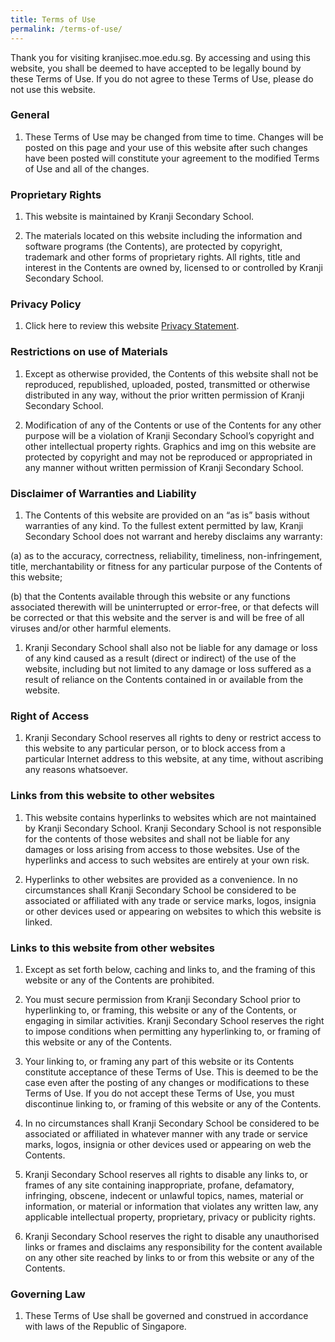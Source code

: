```yaml
---
title: Terms of Use
permalink: /terms-of-use/
---
```

Thank you for visiting kranjisec.moe.edu.sg. By accessing and using this website, you shall be deemed to have accepted to be legally bound by these Terms of Use. If you do not agree to these Terms of Use, please do not use this website.

### General

1. These Terms of Use may be changed from time to time. Changes will be posted on this page and your use of this website after such changes have been posted will constitute your agreement to the modified Terms of Use and all of the changes.

### Proprietary Rights

1. This website is maintained by Kranji Secondary School.
    
2. The materials located on this website including the information and software programs (the Contents), are protected by copyright, trademark and other forms of proprietary rights. All rights, title and interest in the Contents are owned by, licensed to or controlled by Kranji Secondary School.
    

### Privacy Policy

1. Click here to review this website [Privacy Statement](https://www.kranjisec.moe.edu.sg/privacy/).

### Restrictions on use of Materials

1. Except as otherwise provided, the Contents of this website shall not be reproduced, republished, uploaded, posted, transmitted or otherwise distributed in any way, without the prior written permission of Kranji Secondary School.
    
2. Modification of any of the Contents or use of the Contents for any other purpose will be a violation of Kranji Secondary School’s copyright and other intellectual property rights. Graphics and img on this website are protected by copyright and may not be reproduced or appropriated in any manner without written permission of Kranji Secondary School.
    

### Disclaimer of Warranties and Liability

1. The Contents of this website are provided on an “as is” basis without warranties of any kind. To the fullest extent permitted by law, Kranji Secondary School does not warrant and hereby disclaims any warranty:

(a) as to the accuracy, correctness, reliability, timeliness, non-infringement, title, merchantability or fitness for any particular purpose of the Contents of this website;

(b) that the Contents available through this website or any functions associated therewith will be uninterrupted or error-free, or that defects will be corrected or that this website and the server is and will be free of all viruses and/or other harmful elements.

1. Kranji Secondary School shall also not be liable for any damage or loss of any kind caused as a result (direct or indirect) of the use of the website, including but not limited to any damage or loss suffered as a result of reliance on the Contents contained in or available from the website.

### Right of Access

1. Kranji Secondary School reserves all rights to deny or restrict access to this website to any particular person, or to block access from a particular Internet address to this website, at any time, without ascribing any reasons whatsoever.

### Links from this website to other websites

1. This website contains hyperlinks to websites which are not maintained by Kranji Secondary School. Kranji Secondary School is not responsible for the contents of those websites and shall not be liable for any damages or loss arising from access to those websites. Use of the hyperlinks and access to such websites are entirely at your own risk.
    
2. Hyperlinks to other websites are provided as a convenience. In no circumstances shall Kranji Secondary School be considered to be associated or affiliated with any trade or service marks, logos, insignia or other devices used or appearing on websites to which this website is linked.
    

### Links to this website from other websites

1. Except as set forth below, caching and links to, and the framing of this website or any of the Contents are prohibited.
    
2. You must secure permission from Kranji Secondary School prior to hyperlinking to, or framing, this website or any of the Contents, or engaging in similar activities. Kranji Secondary School reserves the right to impose conditions when permitting any hyperlinking to, or framing of this website or any of the Contents.
    
3. Your linking to, or framing any part of this website or its Contents constitute acceptance of these Terms of Use. This is deemed to be the case even after the posting of any changes or modifications to these Terms of Use. If you do not accept these Terms of Use, you must discontinue linking to, or framing of this website or any of the Contents.
    
4. In no circumstances shall Kranji Secondary School be considered to be associated or affiliated in whatever manner with any trade or service marks, logos, insignia or other devices used or appearing on web the Contents.
    
5. Kranji Secondary School reserves all rights to disable any links to, or frames of any site containing inappropriate, profane, defamatory, infringing, obscene, indecent or unlawful topics, names, material or information, or material or information that violates any written law, any applicable intellectual property, proprietary, privacy or publicity rights.
    
6. Kranji Secondary School reserves the right to disable any unauthorised links or frames and disclaims any responsibility for the content available on any other site reached by links to or from this website or any of the Contents.
    

### Governing Law

1. These Terms of Use shall be governed and construed in accordance with laws of the Republic of Singapore.